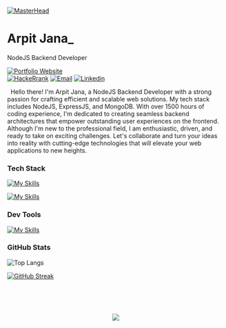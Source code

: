 [![MasterHead](https://i.pinimg.com/originals/2f/f4/28/2ff428006f3ade5f10beac69372062ab.gif)](https://rishavchanda.io)

<!-- Your title -->
# Arpit Jana_
NodeJS Backend  Developer


<!-- Your badges
You can use the website to generate badges: https://shields.io/
-->

[![Portfolio Website](https://img.shields.io/badge/_Portfolio_Website-1F4958?style=flat&logo=appveyor&logoColor=white)](https://arpitjana21.github.io/)\
[![HackeRrank](https://img.shields.io/badge/-Hackerrank-32C766?style=flat&logo=HackerRank&logoColor=white)](https://www.hackerrank.com/arpitjana2103?hr_r=1)
[![Email](https://img.shields.io/badge/-Email-red?style=flat&logo=gmail&logoColor=white)](mailto:arpitjana2103@gmail.com)
[![Linkedin](https://img.shields.io/badge/-LinkedIn-blue?style=flat&logo=Linkedin&logoColor=white)](https://www.linkedin.com/in/arpitjana2103/)


&nbsp;
Hello there! I'm Arpit Jana, a NodeJS Backend Developer with a strong passion for crafting efficient and scalable web solutions. My tech stack includes NodeJS, ExpressJS, and MongoDB. With over 1500 hours of coding experience, I'm dedicated to creating seamless backend architectures that empower outstanding user experiences on the frontend. Although I'm new to the professional field, I am enthusiastic, driven, and ready to take on exciting challenges. Let's collaborate and turn your ideas into reality with cutting-edge technologies that will elevate your web applications to new heights.

 
<h3 align="left">Tech Stack</h3>

[![My Skills](https://skillicons.dev/icons?i=html,css,js,typescript,cpp&theme=light)](https://skillicons.dev)

[![My Skills](https://skillicons.dev/icons?i=nodejs,expressjs,mongodb,mysql,redis,pug)](https://skillicons.dev)

<h3 align="left">Dev Tools</h3>

[![My Skills](https://skillicons.dev/icons?i=vscode,git,github,postman,githubactions,aws)](https://skillicons.dev)

<h3 align="left">GitHub Stats</h3>

![Top Langs](https://github-readme-stats.vercel.app/api/top-langs/?username=arpitjana21&layout=compact)

[![GitHub Streak](https://github-readme-streak-stats.herokuapp.com?user=arpitjana21)](https://git.io/streak-stats)



<br/>
<br/>
<br/>

<!--profile visit count-->
<div align="center">

[![](https://visitcount.itsvg.in/api?id=arpitjana21&label=Profile%20Views&color=6&icon=5&pretty=false)](https://visitcount.itsvg.in)
  
</div>

